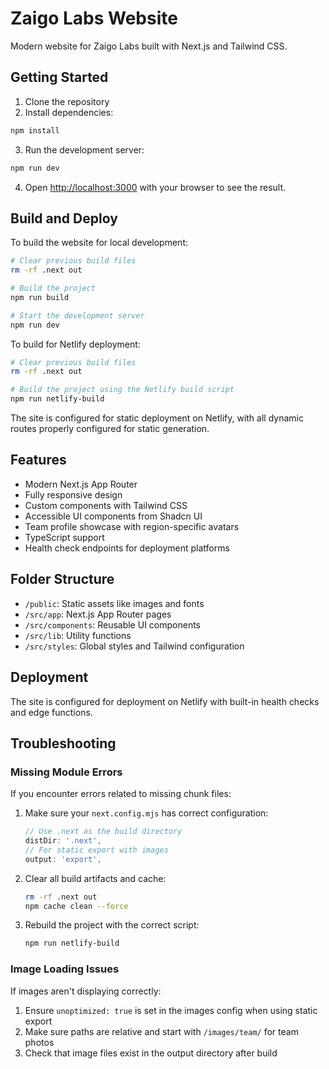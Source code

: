 # Zaigo Labs Website

Modern website for Zaigo Labs built with Next.js and Tailwind CSS.

## Getting Started

1. Clone the repository
2. Install dependencies:

```bash
npm install
```

3. Run the development server:

```bash
npm run dev
```

4. Open [http://localhost:3000](http://localhost:3000) with your browser to see the result.

## Build and Deploy

To build the website for local development:

```bash
# Clear previous build files
rm -rf .next out

# Build the project
npm run build

# Start the development server
npm run dev
```

To build for Netlify deployment:

```bash
# Clear previous build files
rm -rf .next out

# Build the project using the Netlify build script
npm run netlify-build
```

The site is configured for static deployment on Netlify, with all dynamic routes properly configured for static generation.

## Features

- Modern Next.js App Router
- Fully responsive design
- Custom components with Tailwind CSS
- Accessible UI components from Shadcn UI
- Team profile showcase with region-specific avatars
- TypeScript support
- Health check endpoints for deployment platforms

## Folder Structure

- `/public`: Static assets like images and fonts
- `/src/app`: Next.js App Router pages
- `/src/components`: Reusable UI components
- `/src/lib`: Utility functions
- `/src/styles`: Global styles and Tailwind configuration

## Deployment

The site is configured for deployment on Netlify with built-in health checks and edge functions.

## Troubleshooting

### Missing Module Errors
If you encounter errors related to missing chunk files:

1. Make sure your `next.config.mjs` has correct configuration:
   ```js
   // Use .next as the build directory
   distDir: '.next',
   // For static export with images
   output: 'export',
   ```

2. Clear all build artifacts and cache:
   ```bash
   rm -rf .next out
   npm cache clean --force
   ```

3. Rebuild the project with the correct script:
   ```bash
   npm run netlify-build
   ```

### Image Loading Issues
If images aren't displaying correctly:

1. Ensure `unoptimized: true` is set in the images config when using static export
2. Make sure paths are relative and start with `/images/team/` for team photos
3. Check that image files exist in the output directory after build